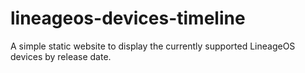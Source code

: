 # lineageos-devices-timeline

A simple static website to display the currently supported LineageOS devices by release date. 
